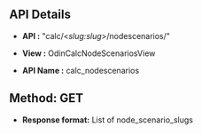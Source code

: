 ## API Details
* __API :__ "calc/<*slug:slug*>/nodescenarios/"

* __View :__ OdinCalcNodeScenariosView

* __API Name :__ calc_nodescenarios


## Method: GET

* __Response format:__ List of node_scenario_slugs

  